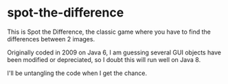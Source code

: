 # spot-the-difference

This is Spot the Difference, the classic game where you have to find the differences between 2 images.

Originally coded in 2009 on Java 6, I am guessing several GUI objects have been modified or depreciated, so I doubt this will run well on Java 8.

I'll be untangling the code when I get the chance.